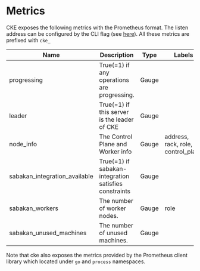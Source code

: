Metrics
=======

CKE exposes the following metrics with the Prometheus format. The listen address can be configured by the CLI flag (see [here](cke.md#Usage)). All these metrics are prefixed with `cke_`

| Name                          | Description                                           | Type  | Labels                             |
| -----------------             | ------------------------------------------------      | ----- | ---------------------------------- |
| progressing                   | True(=1) if any operations are progressing.           | Gauge |                                    |
| leader                        | True(=1) if this server is the leader of CKE          | Gauge |                                    |
| node_info                     | The Control Plane and Worker info                     | Gauge | address, rack, role, control_plane |
| sabakan_integration_available | True(=1) if sabakan-integration satisfies constraints | Gauge |                                    |
| sabakan_workers               | The number of worker nodes.                           | Gauge | role                               |
| sabakan_unused_machines       | The number of unused machines.                        | Gauge |                                    |

Note that cke also exposes the metrics provided by the Prometheus client library which located under `go` and `process` namespaces.
